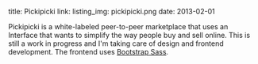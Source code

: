 title: Pickipicki
link:
listing_img: pickipicki.png
date: 2013-02-01

Pickipicki is a white-labeled peer-to-peer marketplace that uses an Interface that wants to simplify the way people buy and sell online. This is still a work in progress and I'm taking care of design and frontend development. The frontend uses [Bootstrap Sass](https://github.com/thomas-mcdonald/bootstrap-sass).